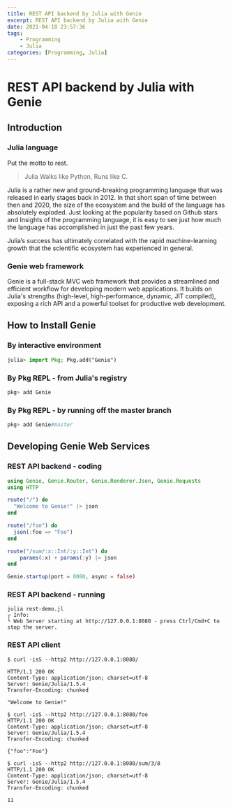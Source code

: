 ```yaml
---
title: REST API backend by Julia with Genie
excerpt: REST API backend by Julia with Genie
date: 2021-04-18 23:57:36
tags:
    - Programming
    - Julia
categories: [Programming, Julia]
---
```


# REST API backend by Julia with Genie

## Introduction

### Julia language

Put the motto to rest.

> Julia Walks like Python, Runs like C.

Julia is a rather new and ground-breaking programming language that was released in early stages back in 2012. In that short span of time between then and 2020, the size of the ecosystem and the build of the language has absolutely exploded. Just looking at the popularity based on Github stars and Insights of the programming language, it is easy to see just how much the language has accomplished in just the past few years.

Julia’s success has ultimately correlated with the rapid machine-learning growth that the scientific ecosystem has experienced in general.

### Genie web framework

Genie is a full-stack MVC web framework that provides a streamlined and efficient workflow for developing modern web applications. It builds on Julia's strengths (high-level, high-performance, dynamic, JIT compiled), exposing a rich API and a powerful toolset for productive web development.

## How to Install Genie

### By interactive environment

```julia
julia> import Pkg; Pkg.add("Genie")
```

### By Pkg REPL - from Julia's registry
```julia
pkg> add Genie
```

### By Pkg REPL - by running off the master branch

```julia
pkg> add Genie#master
```

## Developing Genie Web Services

### REST API backend - coding

```julia
using Genie, Genie.Router, Genie.Renderer.Json, Genie.Requests
using HTTP

route("/") do
  "Welcome to Genie!" |> json
end

route("/foo") do
  json(:foo => "Foo")
end

route("/sum/:x::Int/:y::Int") do
    params(:x) + params(:y) |> json
end

Genie.startup(port = 8080, async = false)
```

### REST API backend - running

```shell
julia rest-demo.jl
┌ Info:
└ Web Server starting at http://127.0.0.1:8080 - press Ctrl/Cmd+C to stop the server.
```

### REST API client

```shell
$ curl -isS --http2 http://127.0.0.1:8080/

HTTP/1.1 200 OK
Content-Type: application/json; charset=utf-8
Server: Genie/Julia/1.5.4
Transfer-Encoding: chunked

"Welcome to Genie!"
```

```shell
$ curl -isS --http2 http://127.0.0.1:8080/foo
HTTP/1.1 200 OK
Content-Type: application/json; charset=utf-8
Server: Genie/Julia/1.5.4
Transfer-Encoding: chunked

{"foo":"Foo"}
```

```shell
$ curl -isS --http2 http://127.0.0.1:8080/sum/3/8
HTTP/1.1 200 OK
Content-Type: application/json; charset=utf-8
Server: Genie/Julia/1.5.4
Transfer-Encoding: chunked

11
```
